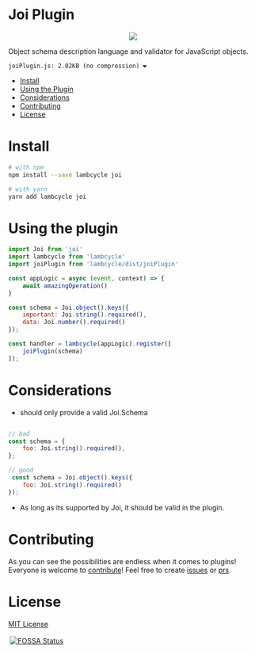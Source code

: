 # Joi Plugin

<p align="center">
<a href="https://github.com/hapijs/joi" target="_blank">
<img src="https://camo.githubusercontent.com/9c20f86ee4df5f043a36e0bfc1ff6f5bc40e8401/68747470733a2f2f7261772e6769746875622e636f6d2f686170696a732f6a6f692f6d61737465722f696d616765732f6a6f692e706e67">
</a>
</p>


Object schema description language and validator for JavaScript objects.

```
joiPlugin.js: 2.02KB (no compression) ❤️
```


- [Install](#install)
- [Using the Plugin](#using-the-plugin)
- [Considerations](#considerations)
- [Contributing](#contributing)
- [License](#license)

# Install


```bash
# with npm
npm install --save lambcycle joi

# with yarn
yarn add lambcycle joi
```

# Using the plugin

```javascript
import Joi from 'joi'
import lambcycle from 'lambcycle'
import joiPlugin from 'lambcycle/dist/joiPlugin'

const appLogic = async (event, context) => {
    await amazingOperation()
}

const schema = Joi.object().keys({
    important: Joi.string().required(),
    data: Joi.number().required()
});

const handler = lambcycle(appLogic).register([
    joiPlugin(schema)
]);

```

# Considerations

- should only provide a valid Joi.Schema

```javascript

// bad
const schema = {
    foo: Joi.string().required(),
};

// good
 const schema = Joi.object().keys({
    foo: Joi.string().required()
});
```

- As long as its supported by Joi, it should be valid in the plugin.

# Contributing
As you can see the possibilities are endless when it comes to plugins! Everyone is welcome to [contribute](https://github.com/juliantellez/lambcycle/blob/develop/contributing.md)! Feel free to create [issues](https://github.com/juliantellez/labmcycle/issues) or [prs](https://github.com/juliantellez/labmcycle/pulls).


# License
[MIT License](https://github.com/juliantellez/lambcycle/blob/master/LICENSE)


<a href="https://app.fossa.io/projects/git%2Bgithub.com%2Fjuliantellez%2Flambcycle?ref=badge_large" target="_blank">
    <img src="https://app.fossa.io/api/projects/git%2Bgithub.com%2Fjuliantellez%2Flambcycle.svg?type=large" alt="FOSSA Status" style="max-width:100%; padding:3px;">
</a>
